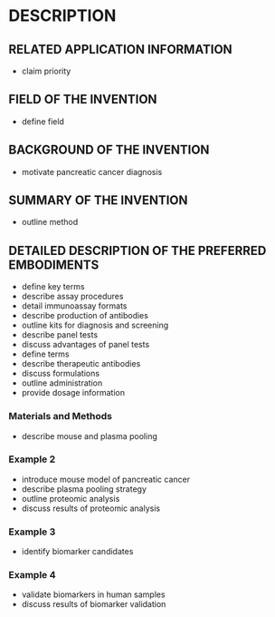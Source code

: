 # DESCRIPTION

## RELATED APPLICATION INFORMATION

- claim priority

## FIELD OF THE INVENTION

- define field

## BACKGROUND OF THE INVENTION

- motivate pancreatic cancer diagnosis

## SUMMARY OF THE INVENTION

- outline method

## DETAILED DESCRIPTION OF THE PREFERRED EMBODIMENTS

- define key terms
- describe assay procedures
- detail immunoassay formats
- describe production of antibodies
- outline kits for diagnosis and screening
- describe panel tests
- discuss advantages of panel tests
- define terms
- describe therapeutic antibodies
- discuss formulations
- outline administration
- provide dosage information

### Materials and Methods

- describe mouse and plasma pooling

### Example 2

- introduce mouse model of pancreatic cancer
- describe plasma pooling strategy
- outline proteomic analysis
- discuss results of proteomic analysis

### Example 3

- identify biomarker candidates

### Example 4

- validate biomarkers in human samples
- discuss results of biomarker validation

